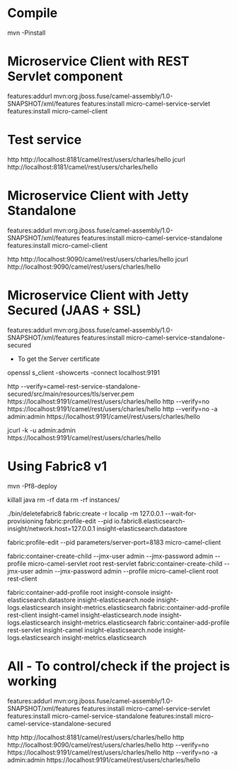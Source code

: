 # Compile 

mvn -Pinstall

# Microservice Client with REST Servlet component 

features:addurl mvn:org.jboss.fuse/camel-assembly/1.0-SNAPSHOT/xml/features
features:install micro-camel-service-servlet 
features:install micro-camel-client

# Test service

http http://localhost:8181/camel/rest/users/charles/hello
jcurl http://localhost:8181/camel/rest/users/charles/hello

# Microservice Client with Jetty Standalone 

features:addurl mvn:org.jboss.fuse/camel-assembly/1.0-SNAPSHOT/xml/features
features:install micro-camel-service-standalone 
features:install micro-camel-client

http http://localhost:9090/camel/rest/users/charles/hello
jcurl http://localhost:9090/camel/rest/users/charles/hello

# Microservice Client with Jetty Secured (JAAS + SSL) 

features:addurl mvn:org.jboss.fuse/camel-assembly/1.0-SNAPSHOT/xml/features
features:install micro-camel-service-standalone-secured 

* To get the Server certificate 

openssl s_client -showcerts -connect localhost:9191

http --verify=camel-rest-service-standalone-secured/src/main/resources/tls/server.pem https://localhost:9191/camel/rest/users/charles/hello
http --verify=no https://localhost:9191/camel/rest/users/charles/hello
http --verify=no -a admin:admin https://localhost:9191/camel/rest/users/charles/hello

jcurl -k -u admin:admin https://localhost:9191/camel/rest/users/charles/hello

# Using Fabric8 v1 

mvn -Pf8-deploy

killall java
rm -rf data
rm -rf instances/

./bin/deletefabric8
fabric:create -r localip -m 127.0.0.1 --wait-for-provisioning
fabric:profile-edit --pid io.fabric8.elasticsearch-insight/network.host=127.0.0.1 insight-elasticsearch.datastore

fabric:profile-edit --pid parameters/server-port=8183 micro-camel-client

fabric:container-create-child --jmx-user admin --jmx-password admin --profile micro-camel-servlet root rest-servlet
fabric:container-create-child --jmx-user admin --jmx-password admin --profile micro-camel-client root rest-client

fabric:container-add-profile root insight-console insight-elasticsearch.datastore insight-elasticsearch.node insight-logs.elasticsearch insight-metrics.elasticsearch
fabric:container-add-profile rest-client insight-camel insight-elasticsearch.node insight-logs.elasticsearch insight-metrics.elasticsearch
fabric:container-add-profile rest-servlet insight-camel insight-elasticsearch.node insight-logs.elasticsearch insight-metrics.elasticsearch

# All - To control/check if the project is working

features:addurl mvn:org.jboss.fuse/camel-assembly/1.0-SNAPSHOT/xml/features
features:install micro-camel-service-servlet
features:install micro-camel-service-standalone
features:install micro-camel-service-standalone-secured

http http://localhost:8181/camel/rest/users/charles/hello
http http://localhost:9090/camel/rest/users/charles/hello
http --verify=no https://localhost:9191/camel/rest/users/charles/hello
http --verify=no -a admin:admin https://localhost:9191/camel/rest/users/charles/hello

